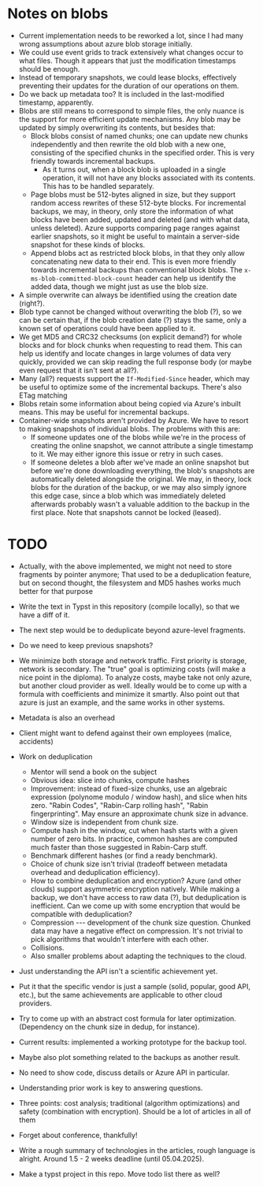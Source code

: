 # Notes on blobs

- Current implementation needs to be reworked a lot, since I had many wrong
  assumptions about azure blob storage initially.
- We could use event grids to track extensively what changes occur to what
  files. Though it appears that just the modification timestamps should be
  enough.
- Instead of temporary snapshots, we could lease blocks, effectively preventing
  their updates for the duration of our operations on them.
- Do we back up metadata too? It is included in the last-modified timestamp,
  apparently.
- Blobs are still means to correspond to simple files, the only nuance is the
  support for more efficient update mechanisms. Any blob may be updated by
  simply overwriting its contents, but besides that:
  - Block blobs consist of named chunks; one can update new chunks independently
    and then rewrite the old blob with a new one, consisting of the specified
    chunks in the specified order. This is very friendly towards incremental
    backups.
    - As it turns out, when a block blob is uploaded in a single operation,
      it will not have any blocks associated with its contents. This has to be
      handled separately.
  - Page blobs must be 512-bytes aligned in size, but they support random access
    rewrites of these 512-byte blocks. For incremental backups, we may,
    in theory, only store the information of what blocks have been added,
    updated and deleted (and with what data, unless deleted). Azure supports
    comparing page ranges against earlier snapshots, so it might be useful
    to maintain a server-side snapshot for these kinds of blocks.
  - Append blobs act as restricted block blobs, in that they only allow
    concatenating new data to their end. This is even more friendly towards
    incremental backups than conventional block blobs.
    The `x-ms-blob-committed-block-count` header can help us identify the added
    data, though we might just as use the blob size.
- A simple overwrite can always be identified using the creation date (right?).
- Blob type cannot be changed without overwriting the blob (?), so we can
  be certain that, if the blob creation date (?) stays the same, only a known
  set of operations could have been applied to it.
- We get MD5 and CRC32 checksums (on explicit demand?) for whole blocks and
  for block chunks when requesting to read them. This can help us identify
  and locate changes in large volumes of data very quickly, provided we can
  skip reading the full response body (or maybe even request that it isn't sent
  at all?).
- Many (all?) requests support the `If-Modified-Since` header, which may be
  useful to optimize some of the incremental backups. There's also ETag matching
- Blobs retain some information about being copied via Azure's inbuilt means.
  This may be useful for incremental backups.
- Container-wide snapshots aren't provided by Azure. We have to resort to
  making snapshots of individual blobs. The problems with this are:
  - If someone updates one of the blobs while we're in the process of creating
    the online snapshot, we cannot attribute a single timestamp to it. We may
    either ignore this issue or retry in such cases.
  - If someone deletes a blob after we've made an online snapshot but before
    we're done downloading everything, the blob's snapshots are automatically
    deleted alongside the original. We may, in theory, lock blobs for the
    duration of the backup, or we may also simply ignore this edge case, since
    a blob which was immediately deleted afterwards probably wasn't a valuable
    addition to the backup in the first place. Note that snapshots cannot be
    locked (leased).

# TODO

- Actually, with the above implemented, we might not need to store fragments
  by pointer anymore; That used to be a deduplication feature, but on second
  thought, the filesystem and MD5 hashes works much better for that purpose
- Write the text in Typst in this repository (compile locally), so that we have
  a diff of it.
- The next step would be to deduplicate beyond azure-level fragments.
- Do we need to keep previous snapshots?

- We minimize both storage and network traffic. First priority is storage,
  network is secondary. The "true" goal is optimizing costs (will make a nice
  point in the diploma). To analyze costs, maybe take not only azure, but
  another cloud provider as well. Ideally would be to come up with a formula
  with coefficients and minimize it smartly. Also point out that azure is just
  an example, and the same works in other systems.
- Metadata is also an overhead
- Client might want to defend against their own employees (malice, accidents)
- Work on deduplication
  - Mentor will send a book on the subject
  - Obvious idea: slice into chunks, compute hashes
  - Improvement: instead of fixed-size chunks, use an algebraic expression
    (polynome modulo / window hash), and slice when hits zero. "Rabin Codes",
    "Rabin-Carp rolling hash", "Rabin fingerprinting". May ensure an
    approximate chunk size in advance.
  - Window size is independent from chunk size.
  - Compute hash in the window, cut when hash starts with a given number of
    zero bits. In practice, common hashes are computed much faster than those
    suggested in Rabin-Carp stuff.
  - Benchmark different hashes (or find a ready benchmark).
  - Choice of chunk size isn't trivial (tradeoff between metadata overhead
    and deduplication efficiency).
  - How to combine deduplication and encryption? Azure (and other clouds)
    support asymmetric encryption natively. While making a backup, we don't
    have access to raw data (?), but deduplication is inefficient. Can we
    come up with some encryption that would be compatible with deduplication?
  - Compression --- development of the chunk size question. Chunked data may
    have a negative effect on compression. It's not trivial to pick algorithms
    that wouldn't interfere with each other.
  - Collisions.
  - Also smaller problems about adapting the techniques to the cloud.
- Just understanding the API isn't a scientific achievement yet.
- Put it that the specific vendor is just a sample (solid, popular, good API,
  etc.), but the same achievements are applicable to other cloud providers.
- Try to come up with an abstract cost formula for later optimization.
  (Dependency on the chunk size in dedup, for instance).
- Current results: implemented a working prototype for the backup tool.
- Maybe also plot something related to the backups as another result.
- No need to show code, discuss details or Azure API in particular.
- Understanding prior work is key to answering questions.
- Three points: cost analysis; traditional (algorithm optimizations) and
  safety (combination with encryption). Should be a lot of articles in all
  of them

- Forget about conference, thankfully!
- Write a rough summary of technologies in the articles, rough language is
  alright. Around 1.5 - 2 weeks deadline (until 05.04.2025).
- Make a typst project in this repo. Move todo list there as well?
